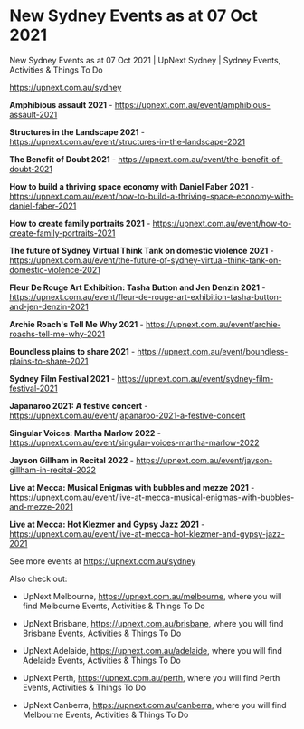 # New Sydney Events as at 07 Oct 2021
New Sydney Events as at 07 Oct 2021 | UpNext Sydney | Sydney Events, Activities &amp; Things To Do

https://upnext.com.au/sydney


**Amphibious assault 2021** - https://upnext.com.au/event/amphibious-assault-2021

**Structures in the Landscape 2021** - https://upnext.com.au/event/structures-in-the-landscape-2021

**The Benefit of Doubt 2021** - https://upnext.com.au/event/the-benefit-of-doubt-2021

**How to build a thriving space economy with Daniel Faber 2021** - https://upnext.com.au/event/how-to-build-a-thriving-space-economy-with-daniel-faber-2021

**How to create family portraits 2021** - https://upnext.com.au/event/how-to-create-family-portraits-2021

**The future of Sydney Virtual Think Tank on domestic violence 2021** - https://upnext.com.au/event/the-future-of-sydney-virtual-think-tank-on-domestic-violence-2021

**Fleur De Rouge Art Exhibition: Tasha Button and Jen Denzin 2021** - https://upnext.com.au/event/fleur-de-rouge-art-exhibition-tasha-button-and-jen-denzin-2021

**Archie Roach's Tell Me Why 2021** - https://upnext.com.au/event/archie-roachs-tell-me-why-2021

**Boundless plains to share 2021** - https://upnext.com.au/event/boundless-plains-to-share-2021

**Sydney Film Festival 2021** - https://upnext.com.au/event/sydney-film-festival-2021

**Japanaroo 2021: A festive concert** - https://upnext.com.au/event/japanaroo-2021-a-festive-concert

**Singular Voices: Martha Marlow 2022** - https://upnext.com.au/event/singular-voices-martha-marlow-2022

**Jayson Gillham in Recital 2022** - https://upnext.com.au/event/jayson-gillham-in-recital-2022

**Live at Mecca: Musical Enigmas with bubbles and mezze 2021** - https://upnext.com.au/event/live-at-mecca-musical-enigmas-with-bubbles-and-mezze-2021

**Live at Mecca: Hot Klezmer and Gypsy Jazz 2021** - https://upnext.com.au/event/live-at-mecca-hot-klezmer-and-gypsy-jazz-2021



See more events at https://upnext.com.au/sydney


Also check out:

* UpNext Melbourne, https://upnext.com.au/melbourne, where you will find Melbourne Events, Activities & Things To Do

* UpNext Brisbane, https://upnext.com.au/brisbane, where you will find Brisbane Events, Activities & Things To Do

* UpNext Adelaide, https://upnext.com.au/adelaide, where you will find Adelaide Events, Activities & Things To Do

* UpNext Perth, https://upnext.com.au/perth, where you will find Perth Events, Activities & Things To Do

* UpNext Canberra, https://upnext.com.au/canberra, where you will find Melbourne Events, Activities & Things To Do
